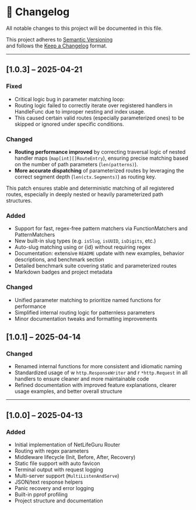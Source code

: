 # 📄 Changelog

All notable changes to this project will be documented in this file.

This project adheres to [Semantic Versioning](https://semver.org/)  
and follows the [Keep a Changelog](https://keepachangelog.com/) format.

---




## [1.0.3] – 2025-04-21

### Fixed

 - Critical logic bug in parameter matching loop:
 - Routing logic failed to correctly iterate over registered handlers in HandleFunc due to improper nesting and index usage.
 - This caused certain valid routes (especially parameterized ones) to be skipped or ignored under specific conditions.

### Changed
 - **Routing performance improved** by correcting traversal logic of nested handler maps (`map[int][]RouteEntry`), ensuring precise matching based on the number of path parameters (`len(patterns)`).
 - **More accurate dispatching** of parameterized routes by leveraging the correct segment depth (`len(ctx.Segments)`) as routing key.

This patch ensures stable and deterministic matching of all registered routes, especially in deeply nested or heavily parameterized path structures.

### Added

 - Support for fast, regex-free pattern matchers via FunctionMatchers and PatternMatchers
 - New built-in slug types (e.g. `isSlug`, `isUUID`, `isDigits`, etc.)
 - Auto-slug matching using <id> or {id} without requiring regex
 - Documentation: extensive `README` update with new examples, behavior descriptions, and benchmark section
 - Detailed benchmark suite covering static and parameterized routes
 - Markdown badges and project metadata

### Changed

 - Unified parameter matching to prioritize named functions for performance
 - Simplified internal routing logic for patternless parameters
 - Minor documentation tweaks and formatting improvements


## [1.0.1] – 2025-04-14

### Changed
 - Renamed internal functions for more consistent and idiomatic naming
 - Standardized usage of w `http.ResponseWriter` and r `*http.Request` in all handlers to ensure cleaner and more maintainable code
 - Refined documentation with improved feature explanations, clearer usage examples, and better overall structure

---

## [1.0.0] – 2025-04-13

### Added
- Initial implementation of NetLifeGuru Router
- Routing with regex parameters
- Middleware lifecycle (Init, Before, After, Recovery)
- Static file support with auto favicon
- Terminal output with request logging
- Multi-server support (`MultiListenAndServe`)
- JSON/text response helpers
- Panic recovery and error logging
- Built-in pprof profiling
- Project structure and documentation
